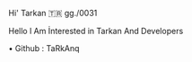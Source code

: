 Hi' Tarkan   🇹🇷          gg./0031     

Hello l Am İnterested in Tarkan And Developers       

• Github : TaRkAnq
